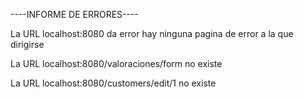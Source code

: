 ----INFORME DE ERRORES----

La URL localhost:8080 da error hay ninguna pagina de error a la que dirigirse

La URL localhost:8080/valoraciones/form no existe

La URL localhost:8080/customers/edit/1 no existe



